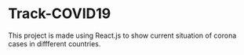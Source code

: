 # Track-COVID19
This project is made using React.js to show current situation of corona cases in diffferent countries.
